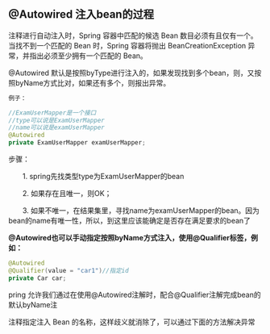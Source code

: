 ## @Autowired 注入bean的过程

注释进行自动注入时，Spring 容器中匹配的候选 Bean 数目必须有且仅有一个。当找不到一个匹配的 Bean 时，Spring 容器将抛出 BeanCreationException 异常，并指出必须至少拥有一个匹配的 Bean。

@Autowired 默认是按照byType进行注入的，如果发现找到多个bean，则，又按照byName方式比对，如果还有多个，则报出异常。

```java
例子：

//ExamUserMapper是一个接口
//type可以说是ExamUserMapper
//name可以说是examUserMapper
@Autowired 
private ExamUserMapper examUserMapper;
```

步骤：

　　1. spring先找类型type为ExamUserMapper的bean

　　2. 如果存在且唯一，则OK；

　　3. 如果不唯一，在结果集里，寻找name为examUserMapper的bean。因为bean的name有唯一性，所以，到这里应该能确定是否存在满足要求的bean了

**@Autowired也可以手动指定按照byName方式注入，使用@Qualifier标签，例如：**

```java
@Autowired
@Qualifier(value = "car1")//指定id
private Car car;
```

pring 允许我们通过在使用@Autowired注解时，配合@Qualifier注解完成bean的默认byName注

注释指定注入 Bean 的名称，这样歧义就消除了，可以通过下面的方法解决异常